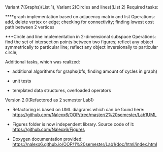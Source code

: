 Variant 7(Graphs)(List 1), Variant 2(Circles and lines)(List 2)
Required tasks:

****graph implementation based on adjacency matrix and list
Operations: add, delete vertex or edge;
            checking for connectivity; 
            finding lowest cost path between 2 vertices

***Circle and line implementation in 2-dimensional subspace
Operations: find the set of intersection points between two figures;
            reflect any object symmetrically to particular line;
            reflect any object inversionally to particular circle;

Additional tasks, which was realized:

* additional algorithms for graphs(bfs, finding amount of cycles in graph)

* unit tests

* templated data structures, overloaded operators

Version 2.0(Refactored as 2 semester Lab1)

* Refactoring is based on UML diagrams which can be found here: https://github.com/Nalexx6/OOP/tree/master/2%20semester/Lab1UML

* Figures folder is now independent library. Source code of it: https://github.com/Nalexx6/Figures

* Doxygen documentation provided: https://nalexx6.github.io/OOP/1%20semester/Lab1/doc/html/index.html

